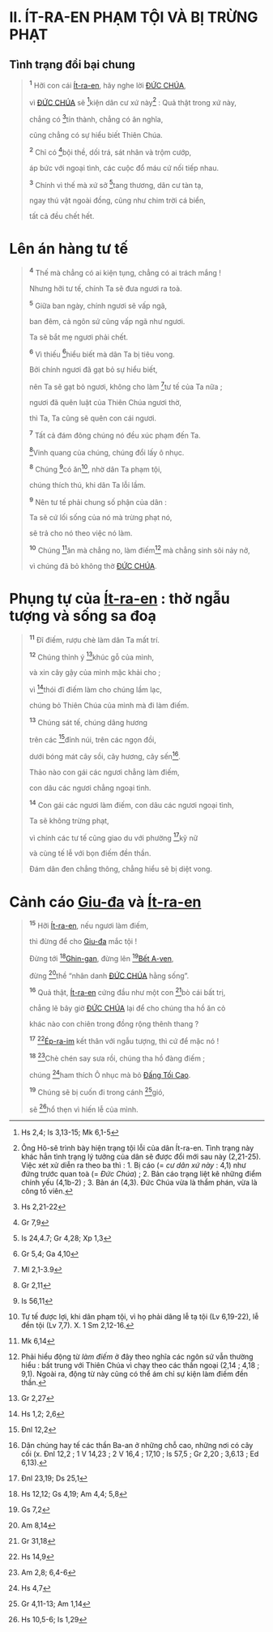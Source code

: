 # II. ÍT-RA-EN PHẠM TỘI VÀ BỊ TRỪNG PHẠT

## Tình trạng đồi bại chung

> <sup><b>1</b></sup> Hỡi con cái [Ít-ra-en](), hãy nghe lời [ĐỨC CHÚA](),
>
> vì [ĐỨC CHÚA]() sẽ [^1@-fb8de3e6-b9cc-4427-bd64-a9226ff688f8]kiện dân cư xứ này[^1-fb8de3e6-b9cc-4427-bd64-a9226ff688f8] : Quả thật trong xứ này,
>
> chẳng có [^2@-fb8de3e6-b9cc-4427-bd64-a9226ff688f8]tín thành, chẳng có ân nghĩa,
>
> cũng chẳng có sự hiểu biết Thiên Chúa.
>
> <sup><b>2</b></sup> Chỉ có [^3@-fb8de3e6-b9cc-4427-bd64-a9226ff688f8]bội thề, dối trá, sát nhân và trộm cướp,
>
> áp bức với ngoại tình, các cuộc đổ máu cứ nối tiếp nhau.
>
> <sup><b>3</b></sup> Chính vì thế mà xứ sở [^4@-fb8de3e6-b9cc-4427-bd64-a9226ff688f8]tang thương, dân cư tàn tạ,
>
> ngay thú vật ngoài đồng, cũng như chim trời cá biển,
>
> tất cả đều chết hết.

# Lên án hàng tư tế

> <sup><b>4</b></sup> Thế mà chẳng có ai kiện tụng, chẳng có ai trách mắng !
>
> Nhưng hỡi tư tế, chính Ta sẽ đưa ngươi ra toà.
>
> <sup><b>5</b></sup> Giữa ban ngày, chính ngươi sẽ vấp ngã,
>
> ban đêm, cả ngôn sứ cũng vấp ngã như ngươi.
>
> Ta sẽ bắt mẹ ngươi phải chết.
>
> <sup><b>6</b></sup> Vì thiếu [^5@-fb8de3e6-b9cc-4427-bd64-a9226ff688f8]hiểu biết mà dân Ta bị tiêu vong.
>
> Bởi chính ngươi đã gạt bỏ sự hiểu biết,
>
> nên Ta sẽ gạt bỏ ngươi, không cho làm [^6@-fb8de3e6-b9cc-4427-bd64-a9226ff688f8]tư tế của Ta nữa ;
>
> ngươi đã quên luật của Thiên Chúa ngươi thờ,
>
> thì Ta, Ta cũng sẽ quên con cái ngươi.
>
> <sup><b>7</b></sup> Tất cả đám đông chúng nó đều xúc phạm đến Ta.
>
> [^7@-fb8de3e6-b9cc-4427-bd64-a9226ff688f8]Vinh quang của chúng, chúng đổi lấy ô nhục.
>
> <sup><b>8</b></sup> Chúng [^8@-fb8de3e6-b9cc-4427-bd64-a9226ff688f8]có ăn[^2-fb8de3e6-b9cc-4427-bd64-a9226ff688f8], nhờ dân Ta phạm tội,
>
> chúng thích thú, khi dân Ta lỗi lầm.
>
> <sup><b>9</b></sup> Nên tư tế phải chung số phận của dân :
>
> Ta sẽ cứ lối sống của nó mà trừng phạt nó,
>
> sẽ trả cho nó theo việc nó làm.
>
> <sup><b>10</b></sup> Chúng [^9@-fb8de3e6-b9cc-4427-bd64-a9226ff688f8]ăn mà chẳng no, làm điếm[^3-fb8de3e6-b9cc-4427-bd64-a9226ff688f8] mà chẳng sinh sôi nảy nở,
>
> vì chúng đã bỏ không thờ [ĐỨC CHÚA]().

# Phụng tự của [Ít-ra-en]() : thờ ngẫu tượng và sống sa đoạ

> <sup><b>11</b></sup> Đĩ điếm, rượu chè làm dân Ta mất trí.
>
> <sup><b>12</b></sup> Chúng thỉnh ý [^10@-fb8de3e6-b9cc-4427-bd64-a9226ff688f8]khúc gỗ của mình,
>
> và xin cây gậy của mình mặc khải cho ;
>
> vì [^11@-fb8de3e6-b9cc-4427-bd64-a9226ff688f8]thói đĩ điếm làm cho chúng lầm lạc,
>
> chúng bỏ Thiên Chúa của mình mà đi làm điếm.
>
> <sup><b>13</b></sup> Chúng sát tế, chúng dâng hương
>
> trên các [^12@-fb8de3e6-b9cc-4427-bd64-a9226ff688f8]đỉnh núi, trên các ngọn đồi,
>
> dưới bóng mát cây sồi, cây hương, cây sến[^4-fb8de3e6-b9cc-4427-bd64-a9226ff688f8].
>
> Thảo nào con gái các ngươi chẳng làm điếm,
>
> con dâu các ngươi chẳng ngoại tình.
>
> <sup><b>14</b></sup> Con gái các ngươi làm điếm, con dâu các ngươi ngoại tình,
>
> Ta sẽ không trừng phạt,
>
> vì chính các tư tế cũng giao du với phường [^13@-fb8de3e6-b9cc-4427-bd64-a9226ff688f8]kỹ nữ
>
> và cùng tế lễ với bọn điếm đền thần.
>
> Đám dân đen chẳng thông, chẳng hiểu sẽ bị diệt vong.

# Cảnh cáo [Giu-đa]() và [Ít-ra-en]()

> <sup><b>15</b></sup> Hỡi [Ít-ra-en](), nếu ngươi làm điếm,
>
> thì đừng để cho [Giu-đa]() mắc tội !
>
> Đừng tới [^14@-fb8de3e6-b9cc-4427-bd64-a9226ff688f8][Ghin-gan](), đừng lên [^15@-fb8de3e6-b9cc-4427-bd64-a9226ff688f8][Bết A-ven](),
>
> đừng [^16@-fb8de3e6-b9cc-4427-bd64-a9226ff688f8]thề “nhân danh [ĐỨC CHÚA]() hằng sống”.
>
> <sup><b>16</b></sup> Quả thật, [Ít-ra-en]() cứng đầu như một con [^17@-fb8de3e6-b9cc-4427-bd64-a9226ff688f8]bò cái bất trị,
>
> chẳng lẽ bây giờ [ĐỨC CHÚA]() lại để cho chúng tha hồ ăn cỏ
>
> khác nào con chiên trong đồng rộng thênh thang ?
>
> <sup><b>17</b></sup> [^18@-fb8de3e6-b9cc-4427-bd64-a9226ff688f8][Ép-ra-im]() kết thân với ngẫu tượng, thì cứ để mặc nó !
>
> <sup><b>18</b></sup> [^19@-fb8de3e6-b9cc-4427-bd64-a9226ff688f8]Chè chén say sưa rồi, chúng tha hồ đàng điếm ;
>
> chúng [^20@-fb8de3e6-b9cc-4427-bd64-a9226ff688f8]ham thích Ô nhục mà bỏ [Đấng Tối Cao]().
>
> <sup><b>19</b></sup> Chúng sẽ bị cuốn đi trong cánh [^21@-fb8de3e6-b9cc-4427-bd64-a9226ff688f8]gió,
>
> sẽ [^22@-fb8de3e6-b9cc-4427-bd64-a9226ff688f8]hổ thẹn vì hiến lễ của mình.

[^1-fb8de3e6-b9cc-4427-bd64-a9226ff688f8]: Ông Hô-sê trình bày hiện trạng tội lỗi của dân Ít-ra-en. Tình trạng này khác hẳn tình trạng lý tưởng của dân sẽ được đổi mới sau này (2,21-25). Việc xét xử diễn ra theo ba thì : 1. Bị cáo (= *cư dân xứ này* : 4,1) như đứng trước quan toà (= *Đức Chúa*) ; 2. Bản cáo trạng liệt kê những điểm chính yếu (4,1b-2) ; 3. Bản án (4,3). Đức Chúa vừa là thẩm phán, vừa là công tố viên.
[^2-fb8de3e6-b9cc-4427-bd64-a9226ff688f8]: Tư tế được lợi, khi dân phạm tội, vì họ phải dâng lễ tạ tội (Lv 6,19-22), lễ đền tội (Lv 7,7). X. 1 Sm 2,12-16.
[^3-fb8de3e6-b9cc-4427-bd64-a9226ff688f8]: Phải hiểu động từ *làm điếm* ở đây theo nghĩa các ngôn sứ vẫn thường hiểu : bất trung với Thiên Chúa vì chạy theo các thần ngoại (2,14 ; 4,18 ; 9,1). Ngoài ra, động từ này cũng có thể ám chỉ sự kiện làm điếm đền thần.
[^4-fb8de3e6-b9cc-4427-bd64-a9226ff688f8]: Dân chúng hay tế các thần Ba-an ở những chỗ cao, những nơi có cây cối (x. Đnl 12,2 ; 1 V 14,23 ; 2 V 16,4 ; 17,10 ; Is 57,5 ; Gr 2,20 ; 3,6.13 ; Ed 6,13).
[^1@-fb8de3e6-b9cc-4427-bd64-a9226ff688f8]: Hs 2,4; Is 3,13-15; Mk 6,1-5
[^2@-fb8de3e6-b9cc-4427-bd64-a9226ff688f8]: Hs 2,21-22
[^3@-fb8de3e6-b9cc-4427-bd64-a9226ff688f8]: Gr 7,9
[^4@-fb8de3e6-b9cc-4427-bd64-a9226ff688f8]: Is 24,4.7; Gr 4,28; Xp 1,3
[^5@-fb8de3e6-b9cc-4427-bd64-a9226ff688f8]: Gr 5,4; Ga 4,10
[^6@-fb8de3e6-b9cc-4427-bd64-a9226ff688f8]: Ml 2,1-3.9
[^7@-fb8de3e6-b9cc-4427-bd64-a9226ff688f8]: Gr 2,11
[^8@-fb8de3e6-b9cc-4427-bd64-a9226ff688f8]: Is 56,11
[^9@-fb8de3e6-b9cc-4427-bd64-a9226ff688f8]: Mk 6,14
[^10@-fb8de3e6-b9cc-4427-bd64-a9226ff688f8]: Gr 2,27
[^11@-fb8de3e6-b9cc-4427-bd64-a9226ff688f8]: Hs 1,2; 2,6
[^12@-fb8de3e6-b9cc-4427-bd64-a9226ff688f8]: Đnl 12,2
[^13@-fb8de3e6-b9cc-4427-bd64-a9226ff688f8]: Đnl 23,19; Ds 25,1
[^14@-fb8de3e6-b9cc-4427-bd64-a9226ff688f8]: Hs 12,12; Gs 4,19; Am 4,4; 5,8
[^15@-fb8de3e6-b9cc-4427-bd64-a9226ff688f8]: Gs 7,2
[^16@-fb8de3e6-b9cc-4427-bd64-a9226ff688f8]: Am 8,14
[^17@-fb8de3e6-b9cc-4427-bd64-a9226ff688f8]: Gr 31,18
[^18@-fb8de3e6-b9cc-4427-bd64-a9226ff688f8]: Hs 14,9
[^19@-fb8de3e6-b9cc-4427-bd64-a9226ff688f8]: Am 2,8; 6,4-6
[^20@-fb8de3e6-b9cc-4427-bd64-a9226ff688f8]: Hs 4,7
[^21@-fb8de3e6-b9cc-4427-bd64-a9226ff688f8]: Gr 4,11-13; Am 1,14
[^22@-fb8de3e6-b9cc-4427-bd64-a9226ff688f8]: Hs 10,5-6; Is 1,29